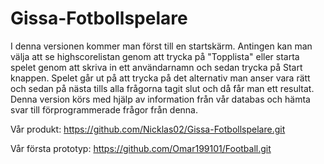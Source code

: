 # Gissa-Fotbollspelare

I denna versionen kommer man först till en startskärm. Antingen kan man välja att se highscorelistan genom att trycka på "Topplista" eller starta spelet genom att skriva in ett användarnamn och sedan trycka på Start knappen. Spelet går ut på att trycka på det alternativ man anser vara rätt och sedan på nästa tills alla frågorna tagit slut och då får man ett resultat. Denna version körs med hjälp av information från vår databas och hämta svar till förprogrammerade frågor från denna. 


Vår produkt: https://github.com/Nicklas02/Gissa-Fotbollspelare.git

Vår första prototyp: https://github.com/Omar199101/Football.git
